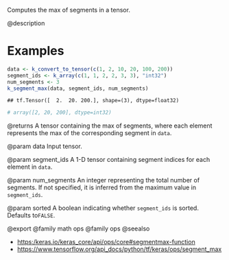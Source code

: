 Computes the max of segments in a tensor.

@description

# Examples

```r
data <- k_convert_to_tensor(c(1, 2, 10, 20, 100, 200))
segment_ids <- k_array(c(1, 1, 2, 2, 3, 3), "int32")
num_segments <- 3
k_segment_max(data, segment_ids, num_segments)
```

```
## tf.Tensor([  2.  20. 200.], shape=(3), dtype=float32)
```

```r
# array([2, 20, 200], dtype=int32)
```

@returns
A tensor containing the max of segments, where each element
represents the max of the corresponding segment in `data`.

@param data
Input tensor.

@param segment_ids
A 1-D tensor containing segment indices for each
element in `data`.

@param num_segments
An integer representing the total number of
segments. If not specified, it is inferred from the maximum
value in `segment_ids`.

@param sorted
A boolean indicating whether `segment_ids` is sorted.
Defaults to`FALSE`.

@export
@family math ops
@family ops
@seealso
+ <https:/keras.io/keras_core/api/ops/core#segmentmax-function>
+ <https://www.tensorflow.org/api_docs/python/tf/keras/ops/segment_max>
